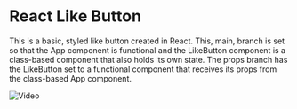 # React Like Button

This is a basic, styled like button created in React.
This, main, branch is set so that the App component is functional and the LikeButton component is a class-based component that also holds its own state. The props branch has the LikeButton set to a functional component that receives its props from the class-based App component.

![Video](https://gifs.com/gif/react-like-button-Jy517g)